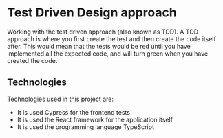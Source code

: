 # Test Driven Design approach

Working with the test driven approach (also known as TDD). A TDD approach is where you first create the test and then create the code itself after. This would mean that the tests would be red until you have implemented all the expected code, and will turn green when you have created the code.

## Technologies

Technologies used in this project are:

-   It is used Cypress for the frontend tests
-   It is used the React framework for the application itself
-   It is used the programming language TypeScript
